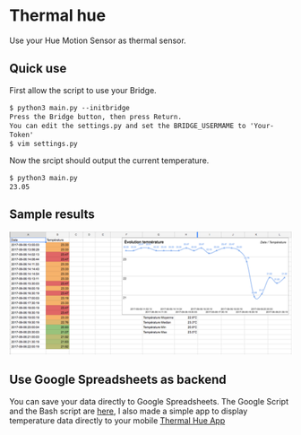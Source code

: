 # Thermal hue

Use your Hue Motion Sensor as thermal sensor.

## Quick use

First allow the script to use your Bridge.
```
$ python3 main.py --initbridge
Press the Bridge button, then press Return.
You can edit the settings.py and set the BRIDGE_USERMAME to 'Your-Token'
$ vim settings.py
```

Now the srcipt should output the current temperature.
```
$ python3 main.py
23.05
```

## Sample results

![sample](screenshot/capture.png)

## Use Google Spreadsheets as backend

You can save your data directly to Google Spreadsheets. The Google Script and the Bash script are [here](https://github.com/c4software/thermal-hue/tree/master/google-spreadsheets-backend), I also made a simple app to display temperature data directly to your mobile [Thermal Hue App](https://github.com/c4software/thermal-hue-app)
